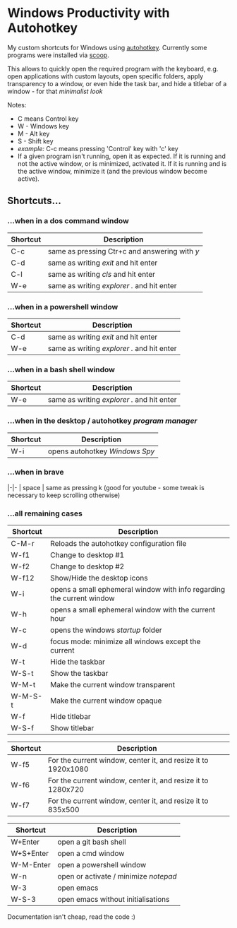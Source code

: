 # Windows Productivity with Autohotkey
My custom shortcuts for Windows using [autohotkey](https://www.autohotkey.com).
Currently some programs were installed via [scoop](https://scoop.sh).

This allows to quickly open the required program with the keyboard, e.g. open applications with custom layouts, open specific folders, apply transparency to a window, or even hide the task bar, and hide a titlebar of a window - for that _minimalist look_

Notes:
- C means Control key
- W - Windows key
- M - Alt key
- S - Shift key
- _example:_ C-c means pressing 'Control' key with 'c' key
- If a given program isn't running, open it as expected.
If it is running and not the active window, or is minimized, activated it.
If it is running and is the active window, minimize it (and the previous window become active).

## Shortcuts...

### ...when in a dos command window
|Shortcut|Description
|-|-
| C-c | same as pressing Ctr+c and answering with _y_
| C-d | same as writing _exit_ and hit enter
| C-l | same as writing _cls_ and hit enter
| W-e | same as writing _explorer ._ and hit enter

### ...when in a powershell window
|Shortcut|Description
|-|-
| C-d | same as writing _exit_ and hit enter
| W-e | same as writing _explorer ._ and hit enter

### ...when in a bash shell window
|Shortcut|Description
|-|-
| W-e | same as writing _explorer ._ and hit enter

### ...when in the desktop / autohotkey _program manager_
|Shortcut|Description
|-|-
| W-i | opens autohotkey _Windows Spy_

### ...when in brave
|-|-
| space | same as pressing k (good for youtube - some tweak is necessary to keep scrolling otherwise)

### ...all remaining cases
|Shortcut|Description
|-|-
| C-M-r | Reloads the autohotkey configuration file
| W-f1 | Change to desktop #1
| W-f2 | Change to desktop #2
| W-f12 | Show/Hide the desktop icons
| W-i | opens a small ephemeral window with info regarding the current window
| W-h | opens a small ephemeral window with the current hour
| W-c | opens the windows _startup_ folder
| W-d | focus mode: minimize all windows except the current
| W-t | Hide the taskbar
| W-S-t | Show the taskbar
| W-M-t | Make the current window transparent
| W-M-S-t | Make the current window opaque
| W-f | Hide titlebar
| W-S-f | Show titlebar

|Shortcut|Description
|-|-|
| W-f5 | For the current window, center it, and resize it to 1920x1080
| W-f6 | For the current window, center it, and resize it to 1280x720
| W-f7 | For the current window, center it, and resize it to 835x500

|Shortcut|Description
|-|-
| W+Enter | open a git bash shell
| W+S+Enter | open a cmd window
| W-M-Enter | open a powershell window
| W-n | open or activate / minimize _notepad_
| W-3 | open emacs
| W-S-3 | open emacs without initialisations

Documentation isn't cheap, read the code :)
